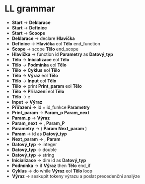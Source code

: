 # LL grammar

* __Start__              →   __Deklarace__
* __Start__              →   __Definice__
* __Start__              →   __Scoope__
* __Deklarace__          →   declare __Hlavička__
* __Definice__           →   __Hlavička__ eol __Tělo__ end_function
* __Scope__              →   scope __Tělo__ end_scope
* __Hlavička__           →   function id __Parametry__ as __Datový_typ__
* __Tělo__               →   __Inicializace__ eol __Tělo__
* __Tělo__               →   __Podmínka__ eol __Tělo__
* __Tělo__               →   __Cyklus__ eol __Tělo__
* __Tělo__               →   __Výraz__ eol __Tělo__
* __Tělo__               →   __Input__ eol __Tělo__
* __Tělo__               →   print __Print_param__ eol __Tělo__
* __Tělo__               →   __Přiřazení__ eol __Tělo__
* __Tělo__               →   e
* __Input__              →   __Výraz__
* __Přiřazení__          →   id = id_funkce __Parametry__
* __Print_param__        →   __Param_p__ __Param_next__
* __Param_p__            →   __Výraz__
* __Param_next__         →   , __Param_P__
* __Parametry__          →   ( __Param__ __Next_param__ )
* __Param__              →   id as __Datový_typ__
* __Next_param__         →   , __Param__
* __Datový_typ__         →   integer
* __Datový_typ__         →   double
* __Datový_typ__         →   string
* __Inicializace__       →   dim id as __Datový_typ__
* __Podmínka__           →   if __Výraz__ then __Tělo__ end_if
* __Cyklus__             →   do while __Výraz__ eol __Tělo__ loop
* __Výraz__              →   seskupit tokeny výrazu a poslat precedenční analýze